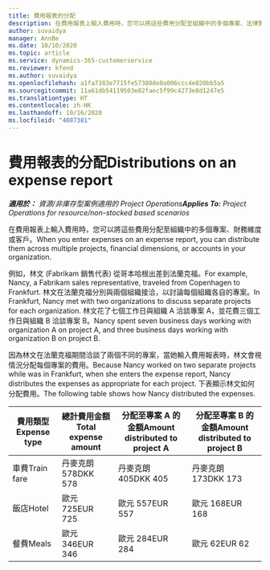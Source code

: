 ```yaml
---
title: 費用報表的分配
description: 在費用報表上輸入費用時，您可以將這些費用分配至組織中的多個專案、法律實體或客戶。
author: suvaidya
manager: AnnBe
ms.date: 10/10/2020
ms.topic: article
ms.service: dynamics-365-customerservice
ms.reviewer: kfend
ms.author: suvaidya
ms.openlocfilehash: a1fa7383e7715fe57380de0a006ccc4e020bb5a5
ms.sourcegitcommit: 11a61db54119503e82faec5f99c4273e8d1247e5
ms.translationtype: HT
ms.contentlocale: zh-HK
ms.lasthandoff: 10/16/2020
ms.locfileid: "4087381"
---
```

# <a name="distributions-on-an-expense-report"></a><span data-ttu-id="40705-103">費用報表的分配</span><span class="sxs-lookup"><span data-stu-id="40705-103">Distributions on an expense report</span></span>

<span data-ttu-id="40705-104">_**適用於：** 資源/非庫存型案例適用的 Project Operations_</span><span class="sxs-lookup"><span data-stu-id="40705-104">_**Applies To:** Project Operations for resource/non-stocked based scenarios_</span></span>

<span data-ttu-id="40705-105">在費用報表上輸入費用時，您可以將這些費用分配至組織中的多個專案、財務維度或客戶。</span><span class="sxs-lookup"><span data-stu-id="40705-105">When you enter expenses on an expense report, you can distribute them across multiple projects, financial dimensions, or accounts in your organization.</span></span>

<span data-ttu-id="40705-106">例如，林文 (Fabrikam 銷售代表) 從哥本哈根出差到法蘭克福。</span><span class="sxs-lookup"><span data-stu-id="40705-106">For example, Nancy, a Fabrikam sales representative, traveled from Copenhagen to Frankfurt.</span></span> <span data-ttu-id="40705-107">林文在法蘭克福分別與兩個組織接洽，以討論每個組織各自的專案。</span><span class="sxs-lookup"><span data-stu-id="40705-107">In Frankfurt, Nancy met with two organizations to discuss separate projects for each organization.</span></span> <span data-ttu-id="40705-108">林文花了七個工作日與組織 A 洽談專案 A，並花費三個工作日與組織 B 洽談專案 B。</span><span class="sxs-lookup"><span data-stu-id="40705-108">Nancy spent seven business days working with organization A on project A, and three business days working with organization B on project B.</span></span>

<span data-ttu-id="40705-109">因為林文在法蘭克福期間洽談了兩個不同的專案，當她輸入費用報表時，林文會視情況分配每個專案的費用。</span><span class="sxs-lookup"><span data-stu-id="40705-109">Because Nancy worked on two separate projects while was in Frankfurt, when she enters the expense report, Nancy distributes the expenses as appropriate for each project.</span></span> <span data-ttu-id="40705-110">下表顯示林文如何分配費用。</span><span class="sxs-lookup"><span data-stu-id="40705-110">The following table shows how Nancy distributed the expenses.</span></span>

| <span data-ttu-id="40705-111">費用類型</span><span class="sxs-lookup"><span data-stu-id="40705-111">Expense type</span></span> | <span data-ttu-id="40705-112">總計費用金額</span><span class="sxs-lookup"><span data-stu-id="40705-112">Total expense amount</span></span> | <span data-ttu-id="40705-113">分配至專案 A 的金額</span><span class="sxs-lookup"><span data-stu-id="40705-113">Amount distributed to project A</span></span> | <span data-ttu-id="40705-114">分配至專案 B 的金額</span><span class="sxs-lookup"><span data-stu-id="40705-114">Amount distributed to project B</span></span> |
|--------------|----------------------|---------------------------------|---------------------------------|
| <span data-ttu-id="40705-115">車費</span><span class="sxs-lookup"><span data-stu-id="40705-115">Train fare</span></span>   | <span data-ttu-id="40705-116">丹麥克朗 578</span><span class="sxs-lookup"><span data-stu-id="40705-116">DKK 578</span></span>              | <span data-ttu-id="40705-117">丹麥克朗 405</span><span class="sxs-lookup"><span data-stu-id="40705-117">DKK 405</span></span>                         | <span data-ttu-id="40705-118">丹麥克朗 173</span><span class="sxs-lookup"><span data-stu-id="40705-118">DKK 173</span></span>                         |
| <span data-ttu-id="40705-119">飯店</span><span class="sxs-lookup"><span data-stu-id="40705-119">Hotel</span></span>        | <span data-ttu-id="40705-120">歐元 725</span><span class="sxs-lookup"><span data-stu-id="40705-120">EUR 725</span></span>              | <span data-ttu-id="40705-121">歐元 557</span><span class="sxs-lookup"><span data-stu-id="40705-121">EUR 557</span></span>                         | <span data-ttu-id="40705-122">歐元 168</span><span class="sxs-lookup"><span data-stu-id="40705-122">EUR 168</span></span>                         |
| <span data-ttu-id="40705-123">餐費</span><span class="sxs-lookup"><span data-stu-id="40705-123">Meals</span></span>        | <span data-ttu-id="40705-124">歐元 346</span><span class="sxs-lookup"><span data-stu-id="40705-124">EUR 346</span></span>              | <span data-ttu-id="40705-125">歐元 284</span><span class="sxs-lookup"><span data-stu-id="40705-125">EUR 284</span></span>                         | <span data-ttu-id="40705-126">歐元 62</span><span class="sxs-lookup"><span data-stu-id="40705-126">EUR 62</span></span>                          |
